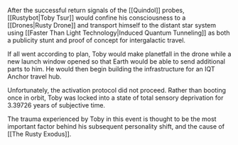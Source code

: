After the successful return signals of the [[Quindol]] probes, [[Rustybot|Toby Tsur]] would confine his consciousness to a [[Drones|Rusty Drone]] and transport himself to the distant star system using [[Faster Than Light Technology|Induced Quantum Tunneling]] as both a publicity stunt and proof of concept for intergalactic travel.

If all went according to plan, Toby would make planetfall in the drone while a new launch window opened so that Earth would be able to send additional parts to him. He would then begin building the infrastructure for an IQT Anchor travel hub.

Unfortunately, the activation protocol did not proceed. Rather than booting once in orbit, Toby was locked into a state of total sensory deprivation for 3.39726 years of subjective time.

The trauma experienced by Toby in this event is thought to be the most important factor behind his subsequent personality shift, and the cause of [[The Rusty Exodus]].